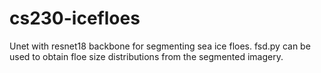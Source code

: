 # cs230-icefloes
Unet with resnet18 backbone for segmenting sea ice floes. fsd.py can be used to obtain floe size distributions from the segmented imagery.
